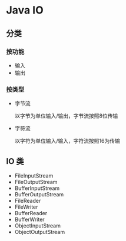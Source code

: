 # Java IO

## 分类

### 按功能

- 输入
- 输出

### 按类型

- 字节流

  以字节为单位输入/输出，字节流按照8位传输

- 字符流

  以字符为单位输入/输入，字符流按照16为传输

## IO 类

- FileInputStream
- FileOutputStream
- BufferInputStream
- BufferOutputStream
- FileReader
- FileWriter
- BufferReader
- BufferWriter
- ObjectInputStream
- ObjectOutputStream
